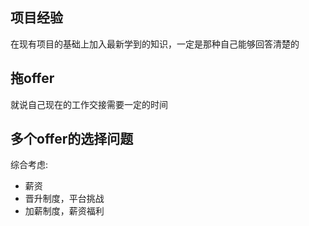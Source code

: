 ## 项目经验

在现有项目的基础上加入最新学到的知识，一定是那种自己能够回答清楚的

## 拖offer

就说自己现在的工作交接需要一定的时间

## 多个offer的选择问题

综合考虑:
- 薪资
- 晋升制度，平台挑战
- 加薪制度，薪资福利